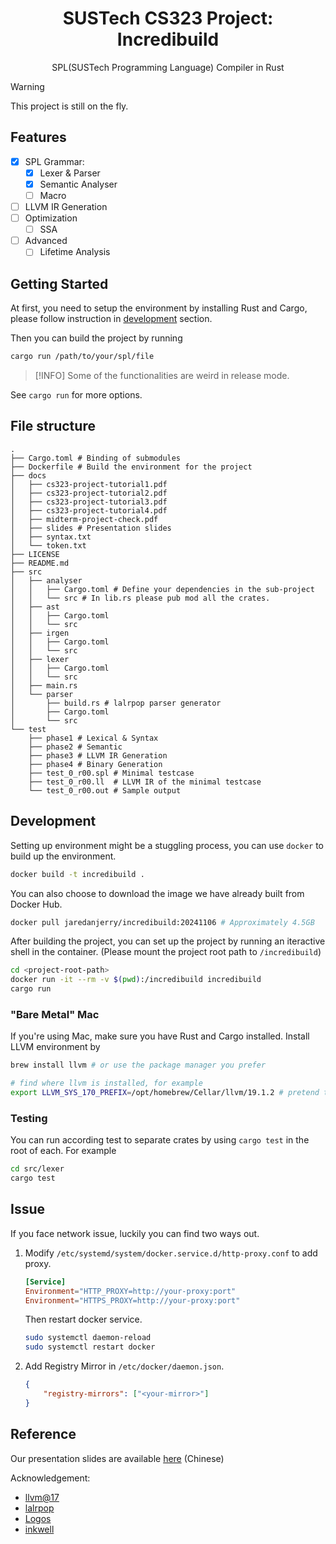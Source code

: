 <div align=center>

# SUSTech CS323 Project: Incredibuild

SPL(SUSTech Programming Language) Compiler in Rust

</div>

> [!WARNING]
> This project is still on the fly.

## Features

- [x] SPL Grammar:
    - [x] Lexer & Parser
    - [x] Semantic Analyser
    - [ ] Macro
- [ ] LLVM IR Generation
- [ ] Optimization
    - [ ] SSA
- [ ] Advanced
    - [ ] Lifetime Analysis

## Getting Started

At first, you need to setup the environment by installing Rust and Cargo, please follow instruction in [development](#development) section.

Then you can build the project by running

```bash
cargo run /path/to/your/spl/file
```

> [!INFO]
> Some of the functionalities are weird in release mode.

See `cargo run` for more options.

## File structure

```
.
├── Cargo.toml # Binding of submodules
├── Dockerfile # Build the environment for the project
├── docs
│   ├── cs323-project-tutorial1.pdf
│   ├── cs323-project-tutorial2.pdf
│   ├── cs323-project-tutorial3.pdf
│   ├── cs323-project-tutorial4.pdf
│   ├── midterm-project-check.pdf
│   ├── slides # Presentation slides
│   ├── syntax.txt
│   └── token.txt
├── LICENSE
├── README.md
├── src
│   ├── analyser
│   │   ├── Cargo.toml # Define your dependencies in the sub-project
│   │   └── src # In lib.rs please pub mod all the crates.
│   ├── ast
│   │   ├── Cargo.toml
│   │   └── src
│   ├── irgen
│   │   ├── Cargo.toml
│   │   └── src
│   ├── lexer
│   │   ├── Cargo.toml
│   │   └── src
│   ├── main.rs
│   └── parser
│       ├── build.rs # lalrpop parser generator
│       ├── Cargo.toml
│       └── src
└── test
    ├── phase1 # Lexical & Syntax
    ├── phase2 # Semantic
    ├── phase3 # LLVM IR Generation
    ├── phase4 # Binary Generation
    ├── test_0_r00.spl # Minimal testcase
    ├── test_0_r00.ll  # LLVM IR of the minimal testcase
    └── test_0_r00.out # Sample output
```


## Development

Setting up environment might be a stuggling process, you can use `docker` to build up the environment.

```bash
docker build -t incredibuild .
```

You can also choose to download the image we have already built from Docker Hub.

```bash
docker pull jaredanjerry/incredibuild:20241106 # Approximately 4.5GB
```

After building the project, you can set up the project by running an iteractive shell in the container. (Please mount the project root path to `/incredibuild`)

```bash
cd <project-root-path>
docker run -it --rm -v $(pwd):/incredibuild incredibuild
cargo run
```

### "Bare Metal" Mac

If you're using Mac, make sure you have Rust and Cargo installed. Install LLVM environment by

```bash
brew install llvm # or use the package manager you prefer

# find where llvm is installed, for example
export LLVM_SYS_170_PREFIX=/opt/homebrew/Cellar/llvm/19.1.2 # pretend to be LLVM@17 :)
```

### Testing

You can run according test to separate crates by using `cargo test` in the root of each. For example

```bash
cd src/lexer
cargo test
```

## Issue
If you face network issue, luckily you can find two ways out.

1. Modify `/etc/systemd/system/docker.service.d/http-proxy.conf` to add proxy.

    ```conf
    [Service]
    Environment="HTTP_PROXY=http://your-proxy:port"
    Environment="HTTPS_PROXY=http://your-proxy:port"
    ```

    Then restart docker service.

    ```bash
    sudo systemctl daemon-reload
    sudo systemctl restart docker
    ```

2. Add Registry Mirror in `/etc/docker/daemon.json`.

    ```json
    {
        "registry-mirrors": ["<your-mirror>"]
    }
    ```

## Reference

Our presentation slides are available [here](https://chanbengz.github.io/slides/compilers-demo) (Chinese)

Acknowledgement:
- [llvm@17](https://llvm.org/)
- [lalrpop](https://github.com/lalrpop/lalrpop)
- [Logos](https://github.com/maciejhirsz/logos)
- [inkwell](https://github.com/TheDan64/inkwell)
